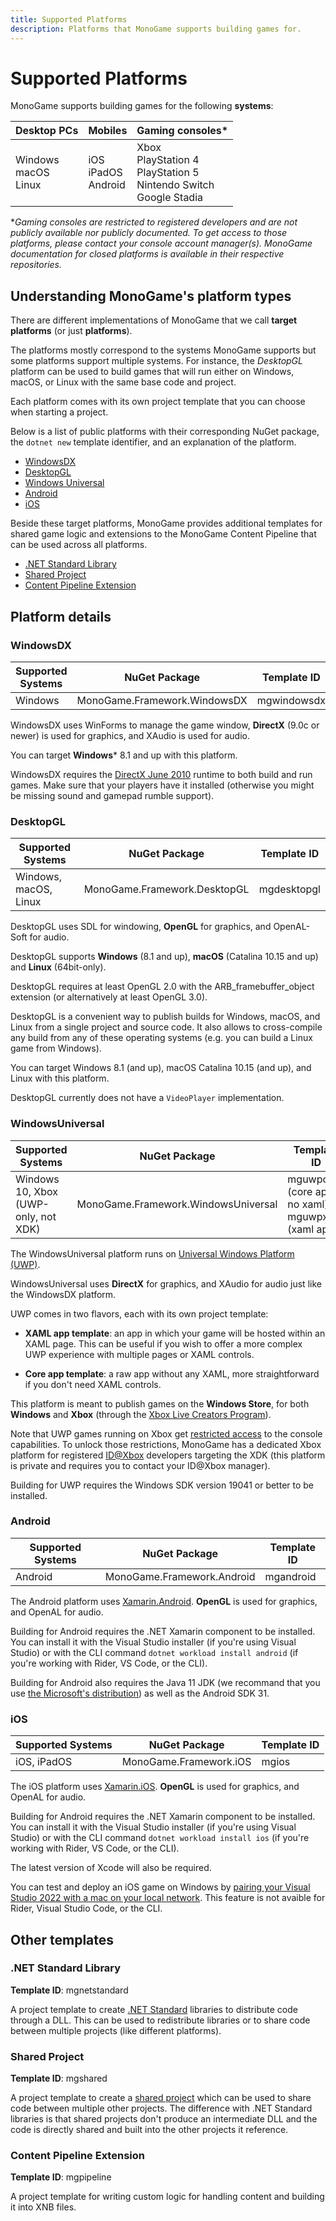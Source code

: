 ```yaml
---
title: Supported Platforms
description: Platforms that MonoGame supports building games for.
---
```



# Supported Platforms

MonoGame supports building games for the following **systems**:

| **Desktop PCs**             | **Mobiles**                | **Gaming consoles***                                                           |
| --------------------------- | -------------------------- | ------------------------------------------------------------------------------ |
| Windows<br/>macOS<br/>Linux | iOS<br/>iPadOS<br/>Android | Xbox<br/>PlayStation 4<br/>PlayStation 5<br/>Nintendo Switch<br/>Google Stadia |

**Gaming consoles are restricted to registered developers and are not publicly available nor publicly documented. To get access to those platforms, please contact your console account manager(s). MonoGame documentation for closed platforms is available in their respective repositories.*

## Understanding MonoGame's platform types

There are different implementations of MonoGame that we call **target platforms** (or just **platforms**).

The platforms mostly correspond to the systems MonoGame supports but some platforms support multiple systems. For instance, the *DesktopGL* platform can be used to build games that will run either on Windows, macOS, or Linux with the same base code and project.

Each platform comes with its own project template that you can choose when starting a project.

Below is a list of public platforms with their corresponding NuGet package, the `dotnet new` template identifier, and an explanation of the platform. 

- [WindowsDX](#windowsdx)
- [DesktopGL](#desktopgl)
- [Windows Universal](#windowsuniversal)
- [Android](#android)
- [iOS](#ios)

Beside these target platforms, MonoGame provides additional templates for shared game logic and extensions to the MonoGame Content Pipeline that can be used across all platforms.

- [.NET Standard Library](#net-standard-library)
- [Shared Project](#shared-project)
- [Content Pipeline Extension](#content-pipeline-extension)

## Platform details

### WindowsDX

| **Supported Systems** | **NuGet Package**            | **Template ID** |
| --------------------- | ---------------------------- | --------------- |
| Windows               | MonoGame.Framework.WindowsDX | mgwindowsdx     |

WindowsDX uses WinForms to manage the game window, **DirectX** (9.0c or newer) is used for graphics, and XAudio is used for audio.

You can target **Windows*** 8.1 and up with this platform.

WindowsDX requires the [DirectX June 2010](https://www.microsoft.com/en-us/download/details.aspx?id=8109) runtime to both build and run games. Make sure that your players have it installed (otherwise you might be missing sound and gamepad rumble support).

### DesktopGL

| **Supported Systems** | **NuGet Package**            | **Template ID** |
| --------------------- | ---------------------------- | --------------- |
| Windows, macOS, Linux | MonoGame.Framework.DesktopGL | mgdesktopgl     |

DesktopGL uses SDL for windowing, **OpenGL** for graphics, and OpenAL-Soft for audio. 

DesktopGL supports **Windows** (8.1 and up), **macOS** (Catalina 10.15 and up) and **Linux** (64bit-only).

DesktopGL requires at least OpenGL 2.0 with the ARB_framebuffer_object extension (or alternatively at least OpenGL 3.0).

DesktopGL is a convenient way to publish builds for Windows, macOS, and Linux from a single project and source code. It also allows to cross-compile any build from any of these operating systems (e.g. you can build a Linux game from Windows).

You can target Windows 8.1 (and up), macOS Catalina 10.15 (and up), and Linux with this platform.

DesktopGL currently does not have a `VideoPlayer` implementation.

### WindowsUniversal

| **Supported Systems**                | **NuGet Package**                   | **Template ID**                                     |
| ------------------------------------ | ----------------------------------- | --------------------------------------------------- |
| Windows 10, Xbox (UWP-only, not XDK) | MonoGame.Framework.WindowsUniversal | mguwpcore (core app, no xaml), mguwpxaml (xaml app) |

The WindowsUniversal platform runs on [Universal Windows Platform (UWP)](https://docs.microsoft.com/en-us/windows/uwp/get-started/universal-application-platform-guide).

WindowsUniversal uses **DirectX** for graphics, and XAudio for audio just like the WindowsDX platform.

UWP comes in two flavors, each with its own project template:

- **XAML app template**: an app in which your game will be hosted within an XAML page. This can be useful if you wish to offer a more complex UWP experience with multiple pages or XAML controls.

- **Core app template**: a raw app without any XAML, more straightforward if you don't need XAML controls.

This platform is meant to publish games on the **Windows Store**, for both **Windows** and **Xbox** (through the [Xbox Live Creators Program](https://www.xbox.com/en-US/developers/creators-program)).

Note that UWP games running on Xbox get [restricted access](https://docs.microsoft.com/en-us/windows/uwp/xbox-apps/system-resource-allocation) to the console capabilities. To unlock those restrictions, MonoGame has a dedicated Xbox platform for registered [ID@Xbox](https://www.xbox.com/en-US/Developers/id) developers targeting the XDK (this platform is private and requires you to contact your ID@Xbox manager).

Building for UWP requires the Windows SDK version 19041 or better to be installed.

### Android

| **Supported Systems** | **NuGet Package**          | **Template ID** |
| --------------------- | -------------------------- | --------------- |
| Android               | MonoGame.Framework.Android | mgandroid       |

The Android platform uses [Xamarin.Android](https://docs.microsoft.com/en-us/xamarin/android/). **OpenGL** is used for graphics, and OpenAL for audio.

Building for Android requires the .NET Xamarin component to be installed. You can install it with the Visual Studio installer (if you're using Visual Studio) or with the CLI command ```dotnet workload install android``` (if you're working with Rider, VS Code, or the CLI).

Building for Android also requires the Java 11 JDK (we recommand that you use [the Microsoft's distribution](https://docs.microsoft.com/en-us/java/openjdk/download#openjdk-11)) as well as the Android SDK 31.

### iOS

| **Supported Systems** | **NuGet Package**      | **Template ID** |
| --------------------- | ---------------------- | --------------- |
| iOS, iPadOS           | MonoGame.Framework.iOS | mgios           |

The iOS platform uses [Xamarin.iOS](https://docs.microsoft.com/en-us/xamarin/ios/). **OpenGL** is used for graphics, and OpenAL for audio.

Building for Android requires the .NET Xamarin component to be installed. You can install it with the Visual Studio installer (if you're using Visual Studio) or with the CLI command `dotnet workload install ios` (if you're working with Rider, VS Code, or the CLI).

The latest version of Xcode will also be required.

You can test and deploy an iOS game on Windows by [pairing your Visual Studio 2022 with a mac on your local network](https://docs.microsoft.com/en-us/xamarin/ios/get-started/installation/windows/connecting-to-mac/). This feature is not avaible for Rider, Visual Studio Code, or the CLI.

## Other templates

### .NET Standard Library

**Template ID**: mgnetstandard

A project template to create [.NET Standard](https://docs.microsoft.com/en-us/dotnet/standard/net-standard) libraries to distribute code through a DLL. This can be used to redistribute libraries or to share code between multiple projects (like different platforms).

### Shared Project

**Template ID**: mgshared

A project template to create a [shared project](https://docs.microsoft.com/en-us/xamarin/cross-platform/app-fundamentals/shared-projects) which can be used to share code between multiple other projects. The difference with .NET Standard libraries is that shared projects don't produce an intermediate DLL and the code is directly shared and built into the other projects it reference.

### Content Pipeline Extension

**Template ID**: mgpipeline

A project template for writing custom logic for handling content and building it into XNB files.

# 
